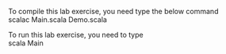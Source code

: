 To compile this lab exercise, you need type the below command
<br>scalac Main.scala Demo.scala

To run this lab exercise, you need to type
<br>scala Main
